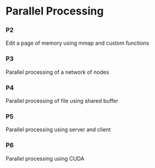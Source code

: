 # Parallel Processing

### P2
Edit a page of memory using mmap and custom functions

### P3
Parallel processing of a network of nodes

### P4
Parallel processing of file using shared buffer

### P5
Parallel processing using server and client

### P6
Parallel processing using CUDA
